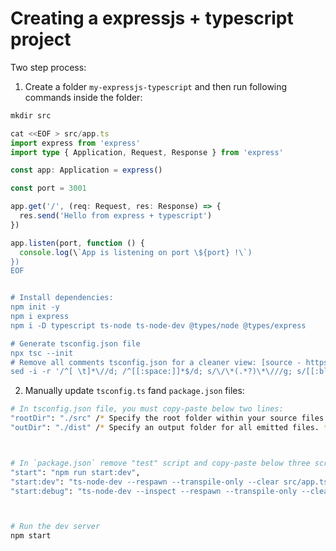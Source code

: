 # Creating a expressjs + typescript project

Two step process:

1. Create a folder `my-expressjs-typescript` and then run following commands inside the folder:

```ts
mkdir src

cat <<EOF > src/app.ts
import express from 'express'
import type { Application, Request, Response } from 'express'

const app: Application = express()

const port = 3001

app.get('/', (req: Request, res: Response) => {
  res.send('Hello from express + typescript')
})

app.listen(port, function () {
  console.log(\`App is listening on port \${port} !\`)
})
EOF


# Install dependencies:
npm init -y
npm i express
npm i -D typescript ts-node ts-node-dev @types/node @types/express

# Generate tsconfig.json file
npx tsc --init
# Remove all comments tsconfig.json for a cleaner view: [source - https://stackoverflow.com/a/74414298/10012446 ]
sed -i -r '/^[ \t]*\//d; /^[[:space:]]*$/d; s/\/\*(.*?)\*\///g; s/[[:blank:]]+$//' tsconfig.json
```

2. Manually update `tsconfig.ts` fand `package.json` files:

```bash
# In tsconfig.json file, you must copy-paste below two lines:
"rootDir": "./src" /* Specify the root folder within your source files. */,
"outDir": "./dist" /* Specify an output folder for all emitted files. */,



# In `package.json` remove "test" script and copy-paste below three scripts:
"start": "npm run start:dev",
"start:dev": "ts-node-dev --respawn --transpile-only --clear src/app.ts",
"start:debug": "ts-node-dev --inspect --respawn --transpile-only --clear src/app.ts"



# Run the dev server
npm start
```
